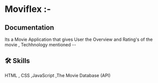 # Moviflex :-
## Documentation

Its a Movie Application that gives User the Overview and Rating's of the movie , Techhnology mentioned --

## 🛠 Skills
HTML , CSS ,JavaScript ,The Movie Database (API)




